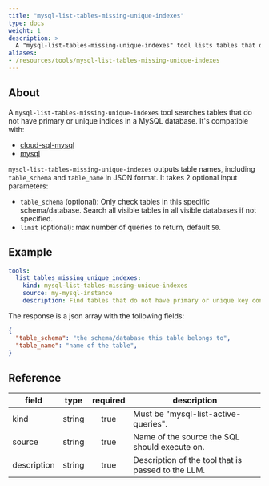 ```yaml
---
title: "mysql-list-tables-missing-unique-indexes"
type: docs
weight: 1
description: >
  A "mysql-list-tables-missing-unique-indexes" tool lists tables that do not have primary or unique indices in a MySQL instance.
aliases:
- /resources/tools/mysql-list-tables-missing-unique-indexes
---
```


## About

A `mysql-list-tables-missing-unique-indexes` tool searches tables that do not have primary or unique indices in a MySQL database. It's compatible with:

- [cloud-sql-mysql](../../sources/cloud-sql-mysql.md)
- [mysql](../../sources/mysql.md)

`mysql-list-tables-missing-unique-indexes` outputs table names, including `table_schema` and `table_name` in JSON format. It takes 2 optional input parameters:

- `table_schema` (optional): Only check tables in this specific schema/database. Search all visible tables in all visible databases if not specified.
- `limit` (optional):  max number of queries to return, default `50`.

## Example

```yaml
tools:
  list_tables_missing_unique_indexes:
    kind: mysql-list-tables-missing-unique-indexes
    source: my-mysql-instance
    description: Find tables that do not have primary or unique key constraint. A primary key or unique key is the only mechanism that guaranttes a row is unique. Without them, the database-level protection against data integrity issues will be missing.
```
The response is a json array with the following fields:
```json
{
  "table_schema": "the schema/database this table belongs to",
  "table_name": "name of the table",
}
```

## Reference

| **field**   |                  **type**                  | **required** | **description**                                                                                  |
|-------------|:------------------------------------------:|:------------:|--------------------------------------------------------------------------------------------------|
| kind        |                   string                   |     true     | Must be "mysql-list-active-queries".                                                             |
| source      |                   string                   |     true     | Name of the source the SQL should execute on.                                                    |
| description |                   string                   |     true     | Description of the tool that is passed to the LLM.                                               |
